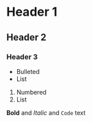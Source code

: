
# Header 1
## Header 2
### Header 3

- Bulleted
- List

1. Numbered
2. List

**Bold** and _Italic_ and `Code` text
